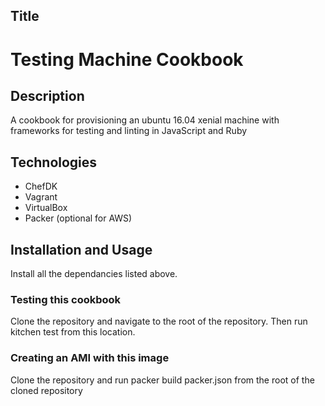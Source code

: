 ## Title

# Testing Machine Cookbook

## Description

A cookbook for provisioning an ubuntu 16.04 xenial machine with frameworks for testing and linting in JavaScript and Ruby

## Technologies

- ChefDK
- Vagrant
- VirtualBox
- Packer (optional for AWS)

## Installation and Usage

Install all the dependancies listed above. 

### Testing this cookbook
Clone the repository and navigate to the root of the repository. Then run kitchen test from this location.

### Creating an AMI with this image
Clone the repository and run packer build packer.json from the root of the cloned repository